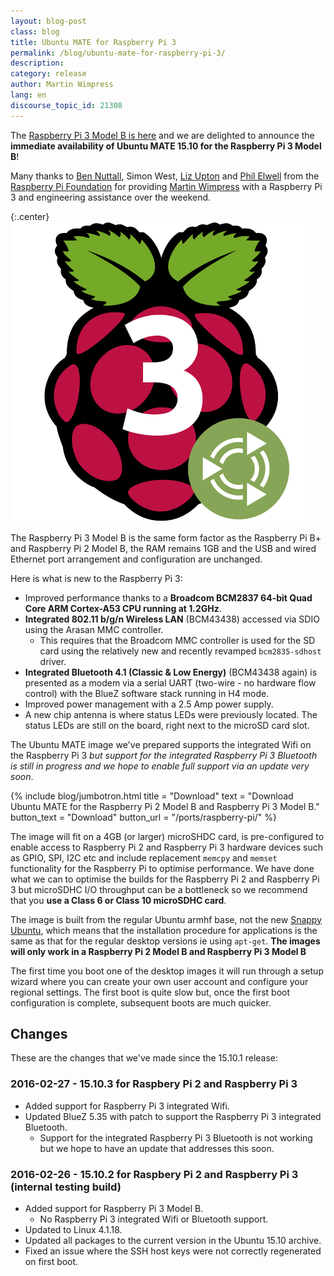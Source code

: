 ```yaml
---
layout: blog-post
class: blog
title: Ubuntu MATE for Raspberry Pi 3
permalink: /blog/ubuntu-mate-for-raspberry-pi-3/
description:
category: release
author: Martin Wimpress
lang: en
discourse_topic_id: 21308
---
```


The [Raspberry Pi 3 Model B is
here](https://www.raspberrypi.org/blog/raspberry-pi-3-on-sale/) and we
are delighted to announce the **immediate availability of Ubuntu MATE
15.10 for the Raspberry Pi 3 Model B**!

Many thanks to [Ben
Nuttall](https://twitter.com/ben_nuttall), Simon West, [Liz
Upton](https://twitter.com/liz_upton) and [Phil
Elwell](https://github.com/pelwell) from the [Raspberry Pi
Foundation](https://www.raspberrypi.org/) for providing [Martin
Wimpress](https://twitter.com/m_wimpress) with a Raspberry Pi 3 and
engineering assistance over the weekend.

{:.center}
![Ubuntu MATE for the Raspberry Pi 3](/images/blog/ubuntu-mate-flavour-maker-pi3.png)

The Raspberry Pi 3 Model B is the same form factor as the Raspberry Pi
B+ and Raspberry Pi 2 Model B, the RAM remains 1GB and the USB and
wired Ethernet port arrangement and configuration are unchanged.

Here is what is new to the Raspberry Pi 3:

  * Improved performance thanks to a **Broadcom BCM2837 64-bit Quad Core ARM Cortex-A53 CPU running at 1.2GHz**.
  * **Integrated 802.11 b/g/n Wireless LAN** (BCM43438) accessed via SDIO using the Arasan MMC controller.
    * This requires that the Broadcom MMC controller is used for the SD card using the relatively new and recently revamped `bcm2835-sdhost` driver.
  * **Integrated Bluetooth 4.1 (Classic & Low Energy)** (BCM43438 again) is presented as a modem via a serial UART (two-wire - no hardware flow control) with the BlueZ software stack running in H4 mode.
  * Improved power management with a 2.5 Amp power supply.
  * A new chip antenna is where status LEDs were previously located. The status LEDs are still on the board, right next to the microSD card slot.

The Ubuntu MATE image we've prepared supports the integrated Wifi on the
Raspberry Pi 3 *but support for the integrated Raspberry Pi 3 Bluetooth
is still in progress and we hope to enable full support via an update
very soon*.

{% include blog/jumbotron.html
    title = "Download"
    text = "Download Ubuntu MATE for the Raspberry Pi 2 Model B and Raspberry Pi 3 Model B."
    button_text = "Download"
    button_url = "/ports/raspberry-pi/"
%}

The image will fit on a 4GB (or larger) microSHDC card, is
pre-configured to enable access to Raspberry Pi 2 and Raspberry Pi 3
hardware devices such as GPIO, SPI, I2C etc and include replacement
`memcpy` and `memset` functionality for the Raspberry Pi to optimise
performance. We have done what we can to optimise the builds for the
Raspberry Pi 2 and Raspberry Pi 3 but microSDHC I/O throughput can be a
bottleneck so we recommend that you **use a Class 6 or Class 10
microSDHC card**.

The image is built from the regular Ubuntu armhf base, not the new
[Snappy Ubuntu](https://ubuntu.com/core), which means
that the installation procedure for applications is the same as that for
the regular desktop versions ie using `apt-get`. **The images will only
work in a Raspberry Pi 2 Model B and Raspberry Pi 3 Model B**

The first time you boot one of the desktop images it will run through a
setup wizard where you can create your own user account and configure
your regional settings. The first boot is quite slow but, once the first
boot configuration is complete, subsequent boots are much quicker.

## Changes

These are the changes that we've made since the 15.10.1 release:

### 2016-02-27 - 15.10.3 for Raspbery Pi 2 and Raspberry Pi 3

  * Added support for Raspberry Pi 3 integrated Wifi.
  * Updated BlueZ 5.35 with patch to support the Raspberry Pi 3 integrated Bluetooth.
    * Support for the integrated Raspberry Pi 3 Bluetooth is not working but we hope to have an update that addresses this soon.

### 2016-02-26 - 15.10.2 for Raspbery Pi 2 and Raspberry Pi 3 (internal testing build)

  * Added support for Raspberry Pi 3 Model B.
    * No Raspberry Pi 3 integrated Wifi or Bluetooth support.
  * Updated to Linux 4.1.18.
  * Updated all packages to the current version in the Ubuntu 15.10 archive.
  * Fixed an issue where the SSH host keys were not correctly regenerated on first boot.

